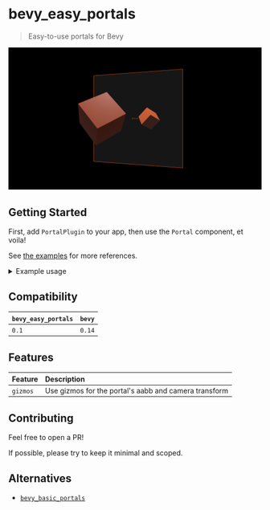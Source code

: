 # bevy_easy_portals

> Easy-to-use portals for Bevy

![screenshot showing a cube being reflected in a mirror using portals](assets/mirror.png)

## Getting Started

First, add `PortalPlugin` to your app, then use the `Portal` component, et voila!

See [the examples](https://github.com/chompaa/bevy_easy_portals/examples) for more references.

<details>

<summary>Example usage</summary>

```rust
use bevy::prelude::*;
use bevy_easy_portals::{Portal, PortalPlugin}

fn main() {
    App::new()
        .add_plugins((DefaultPlugins, PortalPlugin))
        .add_systems(Startup, setup)
        .run();
}

fn setup(
    mut commands: Commands,
    mut materials: ResMut<Assets<StandardMaterial>>,
    mut meshes: ResMut<Assets<Mesh>>,
) {
    let primary_camera = commands
        .spawn(Camera3dBundle {
            transform: Transform::from_xyz(0.0, 0.0, 10.0),
            ..default()
        })
        .id();

    // Where you want the portal to be located
    let portal_transform = Transform::default();

    // Where the portal's target camera should be
    let target_transform = Transform::from_xyz(10.0, 0.0, 10.0);

    // Spawn something for the portal to look at
    commands.spawn(PbrBundle {
        mesh: meshes.add(Cuboid::default()),
        material: materials.add(Color::WHITE),
        transform: Transform::from_xyz(10.0, 0.0, 0.0),
        ..default()
    });

    // Spawn the portal, omit a material since one will be added automatically
    commands.spawn((
        meshes.add(Rectangle::default()),
        SpatialBundle::from_transform(portal_transform),
        Portal::new(primary_camera, target_transform),
    ));
}
```

</details>

## Compatibility

| `bevy_easy_portals` | `bevy` |
| :--                 | :--    |
| `0.1`               | `0.14` |

## Features

| Feature                | Description                                           |
| :--                    | :--                                                   |
| `gizmos`               | Use gizmos for the portal's aabb and camera transform |

## Contributing

Feel free to open a PR!

If possible, please try to keep it minimal and scoped.

## Alternatives

- [`bevy_basic_portals`](https://github.com/Selene-Amanita/bevy_basic_portals)
